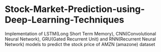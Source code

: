 # Stock-Market-Prediction-using-Deep-Learning-Techniques
Implementation of LSTM(Long Short Term Memory), CNN(Convolutional Neural Network), GRU(Gated Recurrent Unit) and RNN(Recurrent Neural Network) models to predict the stock price of AMZN (amazone) dataset
